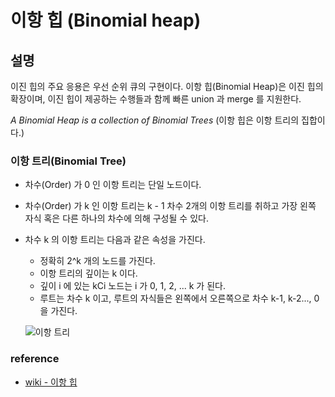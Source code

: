 # 이항 힙 (Binomial heap)
## 설명
이진 힙의 주요 응용은 우선 순위 큐의 구현이다. 이항 힙(Binomial Heap)은 이진 힙의 확장이며, 이진 힙이 제공하는 수행들과 함께 빠른 union 과 merge 를 지원한다.

_A Binomial Heap is a collection of Binomial Trees_
(이항 힙은 이항 트리의 집합이다.)

### 이항 트리(Binomial Tree)
- 차수(Order) 가 0 인 이항 트리는 단일 노드이다.
- 차수(Order) 가 k 인 이항 트리는 k - 1 차수 2개의 이항 트리를 취하고 가장 왼쪽 자식 혹은 다른 하나의 차수에 의해 구성될 수 있다.  
- 차수 k 의 이항 트리는 다음과 같은 속성을 가진다.
  - 정확히 2^k 개의 노드를 가진다.
  - 이항 트리의 깊이는 k 이다.
  - 깊이 i 에 있는 kCi 노드는 i 가 0, 1, 2, ... k 가 된다.
  - 루트는 차수 k 이고, 루트의 자식들은 왼쪽에서 오른쪽으로 차수 k-1, k-2..., 0을 가진다.

  ![이항 트리](https://contribute.geeksforgeeks.org/wp-content/uploads/Bionomial_tree_1.jpg)

### reference
- [wiki - 이항 힙](https://ko.wikipedia.org/wiki/이항_힙)
